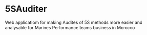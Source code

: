 # 5SAuditer
Web applicatiom for making Audites of 5S methods more easier and analysable for Marines Performance teams business in Morocco
